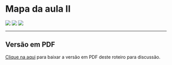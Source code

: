 # Mapa da aula II

![](imgs/pagina3.png)
![](imgs/pagina4.png)
![](imgs/pagina5.png)

---

## Versão em PDF

[Clique na aqui](pdf/mapa2.pdf) para baixar a versão em PDF deste roteiro para discussão.